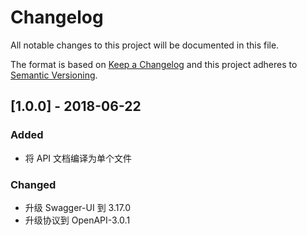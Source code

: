 # Changelog

All notable changes to this project will be documented in this file.

The format is based on [Keep a Changelog](http://keepachangelog.com/en/1.0.0/)
and this project adheres to [Semantic Versioning](http://semver.org/spec/v2.0.0.html).

## [1.0.0] - 2018-06-22

### Added

- 将 API 文档编译为单个文件

### Changed

- 升级 Swagger-UI 到 3.17.0
- 升级协议到 OpenAPI-3.0.1